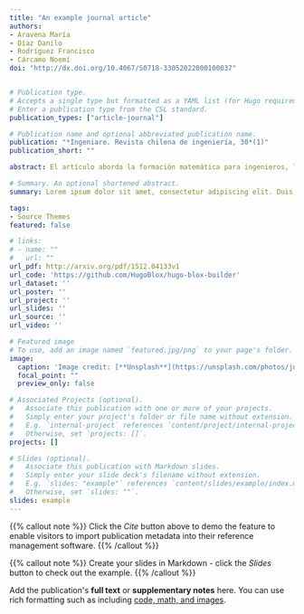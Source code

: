 ```yaml
---
title: "An example journal article"
authors:
- Aravena María
- Díaz Danilo
- Rodríguez Francisco
- Cárcamo Noemí
doi: "http://dx.doi.org/10.4067/S0718-33052022000100037"


# Publication type.
# Accepts a single type but formatted as a YAML list (for Hugo requirements).
# Enter a publication type from the CSL standard.
publication_types: ["article-journal"]

# Publication name and optional abbreviated publication name.
publication: "*Ingeniare. Revista chilena de ingeniería, 30*(1)"
publication_short: ""

abstract: El artículo aborda la formación matemática para ingenieros, los que requieren nuevas habilidades para enfrentar desafíos y demandas sociales, que giran cada vez más en torno a STEM (ciencia, tecnología, ingeniería y matemática). La literatura evidencia la importancia de integrar STEM, desde los primeros niveles, usando modelado matemático como puente entre las disciplinas, para prepararlos en el estudio de problemas, soluciones y propuestas, que respondan a necesidades del medio externo. El objetivo fue caracterizar las habilidades STEM, de los estudiantes de primer año de ingeniería, cuando integran conocimientos en la resolución de casos reales, usando el modelado matemático como base del proceso de aprendizaje, en espacios de trabajo colaborativo. Se diseñó una secuencia didáctica, en temas de álgebra y cálculo, usando como estrategia de enseñanza el método de casos. La metodología fue cuantitativa, mediante análisis de contenido de sus producciones. 

# Summary. An optional shortened abstract.
summary: Lorem ipsum dolor sit amet, consectetur adipiscing elit. Duis posuere tellus ac convallis placerat. Proin tincidunt magna sed ex sollicitudin condimentum.

tags:
- Source Themes
featured: false

# links:
# - name: ""
#   url: ""
url_pdf: http://arxiv.org/pdf/1512.04133v1
url_code: 'https://github.com/HugoBlox/hugo-blox-builder'
url_dataset: ''
url_poster: ''
url_project: ''
url_slides: ''
url_source: ''
url_video: ''

# Featured image
# To use, add an image named `featured.jpg/png` to your page's folder. 
image:
  caption: 'Image credit: [**Unsplash**](https://unsplash.com/photos/jdD8gXaTZsc)'
  focal_point: ""
  preview_only: false

# Associated Projects (optional).
#   Associate this publication with one or more of your projects.
#   Simply enter your project's folder or file name without extension.
#   E.g. `internal-project` references `content/project/internal-project/index.md`.
#   Otherwise, set `projects: []`.
projects: []

# Slides (optional).
#   Associate this publication with Markdown slides.
#   Simply enter your slide deck's filename without extension.
#   E.g. `slides: "example"` references `content/slides/example/index.md`.
#   Otherwise, set `slides: ""`.
slides: example
---
```


{{% callout note %}}
Click the *Cite* button above to demo the feature to enable visitors to import publication metadata into their reference management software.
{{% /callout %}}

{{% callout note %}}
Create your slides in Markdown - click the *Slides* button to check out the example.
{{% /callout %}}

Add the publication's **full text** or **supplementary notes** here. You can use rich formatting such as including [code, math, and images](https://docs.hugoblox.com/content/writing-markdown-latex/).
